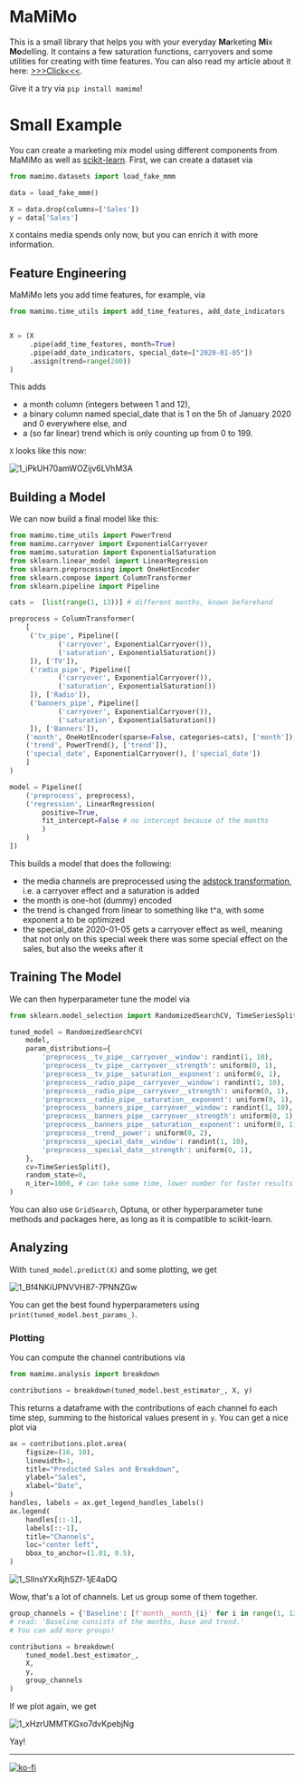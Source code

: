 # MaMiMo
This is a small library that helps you with your everyday **Ma**rketing **Mi**x **Mo**delling. It contains a few saturation functions, carryovers and some utilities for creating with time features. You can also read my article about it here: [>>>Click<<<](https://towardsdatascience.com/a-small-python-library-for-marketing-mix-modeling-mamimo-100f31666e18).

Give it a try via `pip install mamimo`!

# Small Example
You can create a marketing mix model using different components from MaMiMo as well as [scikit-learn](https://scikit-learn.org/stable/). First, we can create a dataset via
```python
from mamimo.datasets import load_fake_mmm

data = load_fake_mmm()

X = data.drop(columns=['Sales'])
y = data['Sales']
```

`X` contains media spends only now, but you can enrich it with more information.

## Feature Engineering

MaMiMo lets you add time features, for example, via

```python
from mamimo.time_utils import add_time_features, add_date_indicators


X = (X
     .pipe(add_time_features, month=True)
     .pipe(add_date_indicators, special_date=["2020-01-05"])
     .assign(trend=range(200))
)
```

This adds

- a month column (integers between 1 and 12),
- a binary column named special_date that is 1 on the 5h of January 2020 and 0 everywhere else, and
- a (so far linear) trend which is only counting up from 0 to 199.

`X` looks like this now:

![1_iPkUH70amWOZijv6LVhM3A](https://user-images.githubusercontent.com/932327/169354994-624c5608-8dcf-49ae-94e2-5195f019d596.png)

## Building a Model

We can now build a final model like this:
```python
from mamimo.time_utils import PowerTrend
from mamimo.carryover import ExponentialCarryover
from mamimo.saturation import ExponentialSaturation
from sklearn.linear_model import LinearRegression
from sklearn.preprocessing import OneHotEncoder
from sklearn.compose import ColumnTransformer
from sklearn.pipeline import Pipeline

cats =  [list(range(1, 13))] # different months, known beforehand

preprocess = ColumnTransformer(
    [
     ('tv_pipe', Pipeline([
            ('carryover', ExponentialCarryover()),
            ('saturation', ExponentialSaturation())
     ]), ['TV']),
     ('radio_pipe', Pipeline([
            ('carryover', ExponentialCarryover()),
            ('saturation', ExponentialSaturation())
     ]), ['Radio']),
     ('banners_pipe', Pipeline([
            ('carryover', ExponentialCarryover()),
            ('saturation', ExponentialSaturation())
     ]), ['Banners']),
    ('month', OneHotEncoder(sparse=False, categories=cats), ['month']),
    ('trend', PowerTrend(), ['trend']),
    ('special_date', ExponentialCarryover(), ['special_date'])
    ]
)

model = Pipeline([
    ('preprocess', preprocess),
    ('regression', LinearRegression(
        positive=True,
        fit_intercept=False # no intercept because of the months
        ) 
    )
])
```

This builds a model that does the following:
- the media channels are preprocessed using the [adstock transformation](https://en.wikipedia.org/wiki/Advertising_adstock), i.e. a carryover effect and a saturation is added
- the month is one-hot (dummy) encoded
- the trend is changed from linear to something like t^a, with some exponent a to be optimized
- the special_date 2020-01-05 gets a carryover effect as well, meaning that not only on this special week there was some special effect on the sales, but also the weeks after it

## Training The Model
We can then hyperparameter tune the model via
```python
from sklearn.model_selection import RandomizedSearchCV, TimeSeriesSplit

tuned_model = RandomizedSearchCV(
    model,
    param_distributions={
        'preprocess__tv_pipe__carryover__window': randint(1, 10),
        'preprocess__tv_pipe__carryover__strength': uniform(0, 1),
        'preprocess__tv_pipe__saturation__exponent': uniform(0, 1),
        'preprocess__radio_pipe__carryover__window': randint(1, 10),
        'preprocess__radio_pipe__carryover__strength': uniform(0, 1),
        'preprocess__radio_pipe__saturation__exponent': uniform(0, 1),
        'preprocess__banners_pipe__carryover__window': randint(1, 10),
        'preprocess__banners_pipe__carryover__strength': uniform(0, 1),
        'preprocess__banners_pipe__saturation__exponent': uniform(0, 1),
        'preprocess__trend__power': uniform(0, 2),           
        'preprocess__special_date__window': randint(1, 10),  
        'preprocess__special_date__strength': uniform(0, 1), 
    },
    cv=TimeSeriesSplit(),
    random_state=0,
    n_iter=1000, # can take some time, lower number for faster results
)
```

You can also use `GridSearch`, Optuna, or other hyperparameter tune methods and packages here, as long as it is compatible to scikit-learn.

## Analyzing
With `tuned_model.predict(X)` and some plotting, we get

![1_Bf4NKiUPNVVH87-7PNNZGw](https://user-images.githubusercontent.com/932327/169356818-158a322e-c18c-4404-a32f-ee69778c4d22.png)

You can get the best found hyperparameters using `print(tuned_model.best_params_)`.

### Plotting
You can compute the channel contributions via 
```python
from mamimo.analysis import breakdown

contributions = breakdown(tuned_model.best_estimator_, X, y)
```

This returns a dataframe with the contributions of each channel fo each time step, summing to the historical values present in `y`. You can get a nice plot via
```python
ax = contributions.plot.area(
    figsize=(16, 10),
    linewidth=1,
    title="Predicted Sales and Breakdown",
    ylabel="Sales",
    xlabel="Date",
)
handles, labels = ax.get_legend_handles_labels()
ax.legend(
    handles[::-1],
    labels[::-1],
    title="Channels",
    loc="center left",
    bbox_to_anchor=(1.01, 0.5),
)
```

![1_SIlnsYXxRjhSZf-1jE4aDQ](https://user-images.githubusercontent.com/932327/169357525-c4f79fa0-a2fd-46b2-8331-47e534737d81.png)

Wow, that's a lot of channels. Let us group some of them together.

```python
group_channels = {'Baseline': [f'month__month_{i}' for i in range(1, 13)] + ['Base', 'trend__trend']} 
# read: 'Baseline consists of the months, base and trend.'
# You can add more groups!

contributions = breakdown(
    tuned_model.best_estimator_,
    X,
    y,
    group_channels
)
```

If we plot again, we get

![1_xHzrUMMTKGxo7dvKpebjNg](https://user-images.githubusercontent.com/932327/169357648-13ae9097-d45b-4690-b3dd-63139da020b7.png)

Yay!

-----------------
[![ko-fi](https://ko-fi.com/img/githubbutton_sm.svg)](https://ko-fi.com/G2G7EBKVH)

